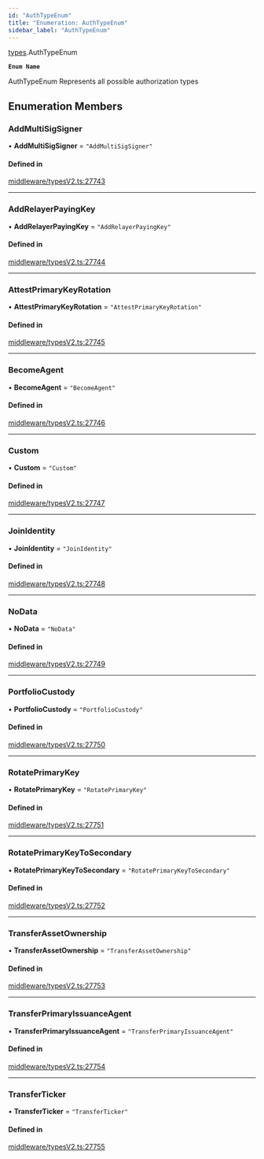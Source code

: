 ```yaml
---
id: "AuthTypeEnum"
title: "Enumeration: AuthTypeEnum"
sidebar_label: "AuthTypeEnum"
---
```


[types](../../../modules/Types/Types.md).AuthTypeEnum

**`Enum Name`**

 AuthTypeEnum
 Represents all possible authorization types

## Enumeration Members

### AddMultiSigSigner

• **AddMultiSigSigner** = ``"AddMultiSigSigner"``

#### Defined in

[middleware/typesV2.ts:27743](https://github.com/F-OBrien/polymesh-sdk/blob/012f1745/src/middleware/typesV2.ts#L27743)

___

### AddRelayerPayingKey

• **AddRelayerPayingKey** = ``"AddRelayerPayingKey"``

#### Defined in

[middleware/typesV2.ts:27744](https://github.com/F-OBrien/polymesh-sdk/blob/012f1745/src/middleware/typesV2.ts#L27744)

___

### AttestPrimaryKeyRotation

• **AttestPrimaryKeyRotation** = ``"AttestPrimaryKeyRotation"``

#### Defined in

[middleware/typesV2.ts:27745](https://github.com/F-OBrien/polymesh-sdk/blob/012f1745/src/middleware/typesV2.ts#L27745)

___

### BecomeAgent

• **BecomeAgent** = ``"BecomeAgent"``

#### Defined in

[middleware/typesV2.ts:27746](https://github.com/F-OBrien/polymesh-sdk/blob/012f1745/src/middleware/typesV2.ts#L27746)

___

### Custom

• **Custom** = ``"Custom"``

#### Defined in

[middleware/typesV2.ts:27747](https://github.com/F-OBrien/polymesh-sdk/blob/012f1745/src/middleware/typesV2.ts#L27747)

___

### JoinIdentity

• **JoinIdentity** = ``"JoinIdentity"``

#### Defined in

[middleware/typesV2.ts:27748](https://github.com/F-OBrien/polymesh-sdk/blob/012f1745/src/middleware/typesV2.ts#L27748)

___

### NoData

• **NoData** = ``"NoData"``

#### Defined in

[middleware/typesV2.ts:27749](https://github.com/F-OBrien/polymesh-sdk/blob/012f1745/src/middleware/typesV2.ts#L27749)

___

### PortfolioCustody

• **PortfolioCustody** = ``"PortfolioCustody"``

#### Defined in

[middleware/typesV2.ts:27750](https://github.com/F-OBrien/polymesh-sdk/blob/012f1745/src/middleware/typesV2.ts#L27750)

___

### RotatePrimaryKey

• **RotatePrimaryKey** = ``"RotatePrimaryKey"``

#### Defined in

[middleware/typesV2.ts:27751](https://github.com/F-OBrien/polymesh-sdk/blob/012f1745/src/middleware/typesV2.ts#L27751)

___

### RotatePrimaryKeyToSecondary

• **RotatePrimaryKeyToSecondary** = ``"RotatePrimaryKeyToSecondary"``

#### Defined in

[middleware/typesV2.ts:27752](https://github.com/F-OBrien/polymesh-sdk/blob/012f1745/src/middleware/typesV2.ts#L27752)

___

### TransferAssetOwnership

• **TransferAssetOwnership** = ``"TransferAssetOwnership"``

#### Defined in

[middleware/typesV2.ts:27753](https://github.com/F-OBrien/polymesh-sdk/blob/012f1745/src/middleware/typesV2.ts#L27753)

___

### TransferPrimaryIssuanceAgent

• **TransferPrimaryIssuanceAgent** = ``"TransferPrimaryIssuanceAgent"``

#### Defined in

[middleware/typesV2.ts:27754](https://github.com/F-OBrien/polymesh-sdk/blob/012f1745/src/middleware/typesV2.ts#L27754)

___

### TransferTicker

• **TransferTicker** = ``"TransferTicker"``

#### Defined in

[middleware/typesV2.ts:27755](https://github.com/F-OBrien/polymesh-sdk/blob/012f1745/src/middleware/typesV2.ts#L27755)
